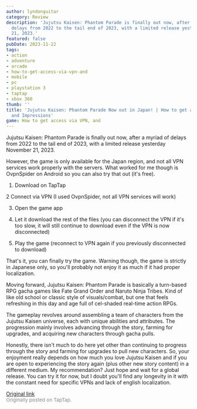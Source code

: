 ```yaml
---
author: lyndonguitar
category: Review
description: 'Jujutsu Kaisen: Phantom Parade is finally out now, after a myriad of
  delays from 2022 to the tail end of 2023, with a limited release yesterday November
  21, 2023.'
featured: false
pubDate: 2023-11-22
tags:
- action
- adventure
- arcade
- how-to-get-access-via-vpn-and
- mobile
- pc
- playstation 3
- taptap
- xbox 360
thumb: ''
title: 'Jujutsu Kaisen: Phantom Parade Now out in Japan! | How to get access via VPN,
  and Impressions'
game: How to get access via VPN, and
---
```

Jujutsu Kaisen: Phantom Parade is finally out now, after a myriad of delays from 2022 to the tail end of 2023, with a limited release yesterday November 21, 2023.

However, the game is only available for the Japan region, and not all VPN services work properly with the servers. What worked for me though is OvpnSpider on Android so you can also try that out (it's free).

1. Download on TapTap

2 Connect via VPN (I used OvpnSpider, not all VPN services will work)

3. Open the game app

4. Let it download the rest of the files (you can disconnect the VPN if it's too slow, it will still continue to download even if the VPN is now disconnected)

5. Play the game (reconnect to VPN again if you previously disconnected to download)

That's it, you can finally try the game. Warning though, the game is strictly in Japanese only, so you'll probably not enjoy it as much if it had proper localization.

Moving forward, Jujutsu Kaisen: Phantom Parade is basically a turn-based RPG gacha games like Fate Grand Order and Naruto Ninja Tribes. Kind of like old school or classic style of visuals/combat, but one that feels refreshing in this day and age full of cel-shaded real-time action RPGs.

The gameplay revolves around assembling a team of characters from the Jujutsu Kaisen universe, each with unique abilities and attributes. The progression mainly involves advancing through the story, farming for upgrades, and acquiring new characters through gacha pulls.

Honestly, there isn't much to do here yet other than continuing to progress through the story and farming for upgrades to pull new characters. So, your enjoyment really depends on how much you love Jujutsu Kaisen and if you are open to experiencing the story again (plus other new story content) in a different medium. My recommendation? Just hope and wait for a global release. You can try it for now, but I doubt you'll find any longevity in it with the constant need for specific VPNs and lack of english localization.

[Original link](https://www.taptap.io/post/6579413)<br><span style="font-size: 0.95em; color: #888;">Originally posted on TapTap.</span>